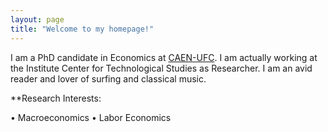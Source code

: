 ```yaml
---
layout: page
title: "Welcome to my homepage!"
---
```


I am a PhD candidate in Economics at [CAEN-UFC](www.caen.ufc.br). I am actually working at the Institute Center for Technological Studies as Researcher. I am an avid reader and lover of surfing and classical music.


**Research Interests:

$\bullet$ Macroeconomics
$\bullet$ Labor Economics
